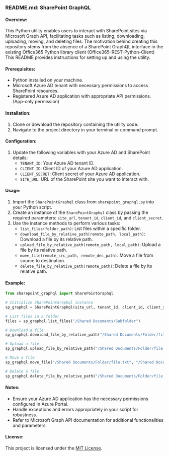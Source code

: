 ### README.md: SharePoint GraphQL 

#### Overview:
This Python utility enables users to interact with SharePoint sites via Microsoft Graph API, facilitating tasks such as listing, downloading, uploading, moving, and deleting files.
The motivation behind creating this repository stems from the absence of a SharePoint GraphQL interface in the existing Office365 Python library client (Office365-REST-Python-Client)
This README provides instructions for setting up and using the utility.

#### Prerequisites:
- Python installed on your machine.
- Microsoft Azure AD tenant with necessary permissions to access SharePoint resources. 
- Registered Azure AD application with appropriate API permissions. (App-only permission)

#### Installation:
1. Clone or download the repository containing the utility code.
2. Navigate to the project directory in your terminal or command prompt.

#### Configuration:
1. Update the following variables with your Azure AD and SharePoint details:
   - `TENANT_ID`: Your Azure AD tenant ID.
   - `CLIENT_ID`: Client ID of your Azure AD application.
   - `CLIENT_SECRET`: Client secret of your Azure AD application.
   - `SITE_URL`: URL of the SharePoint site you want to interact with.

#### Usage:
1. Import the `SharePointGraphql` class from `sharepoint_graphql.py` into your Python script.
2. Create an instance of the `SharePointGraphql` class by passing the required parameters: `site_url`, `tenant_id`, `client_id`, and `client_secret`.
3. Use the instance methods to perform various tasks:
   - `list_files(folder_path)`: List files within a specific folder.
   - `download_file_by_relative_path(remote_path, local_path)`: Download a file by its relative path.
   - `upload_file_by_relative_path(remote_path, local_path)`: Upload a file by its relative path.
   - `move_file(remote_src_path, remote_des_path)`: Move a file from source to destination.
   - `delete_file_by_relative_path(remote_path)`: Delete a file by its relative path.

#### Example:
```python
from sharepoint_graphql import SharePointGraphql

# Initialize SharePointGraphql instance
sp_graphql = SharePointGraphql(site_url, tenant_id, client_id, client_secret)

# List files in a folder
files = sp_graphql.list_files("/Shared Documents/Subfolder")

# Download a file
sp_graphql.download_file_by_relative_path("/Shared Documents/Folder/file.txt", "local_path/file.txt")

# Upload a file
sp_graphql.upload_file_by_relative_path("/Shared Documents/Folder/file.txt", "local_path/file.txt")

# Move a file
sp_graphql.move_file("/Shared Documents/Folder/file.txt", "/Shared Documents/NewFolder/file.txt")

# Delete a file
sp_graphql.delete_file_by_relative_path("/Shared Documents/Folder/file.txt")
```

#### Notes:
- Ensure your Azure AD application has the necessary permissions configured in Azure Portal.
- Handle exceptions and errors appropriately in your script for robustness.
- Refer to Microsoft Graph API documentation for additional functionalities and parameters.


#### License:
This project is licensed under the [MIT License](LICENSE).